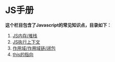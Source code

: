 # JS手册

**这个栏目包含了Javascript的常见知识点，目录如下：**

1. [JS内存/堆栈](/js-book/1-memory.html)
2. [JS执行上下文](/js-book/2-execution-context.html)
3. [作用域/作用域链/闭包](/js-book/3-scope-chain-closure.hmtl)
4. [this的指向](/js-book/4-this.html)

